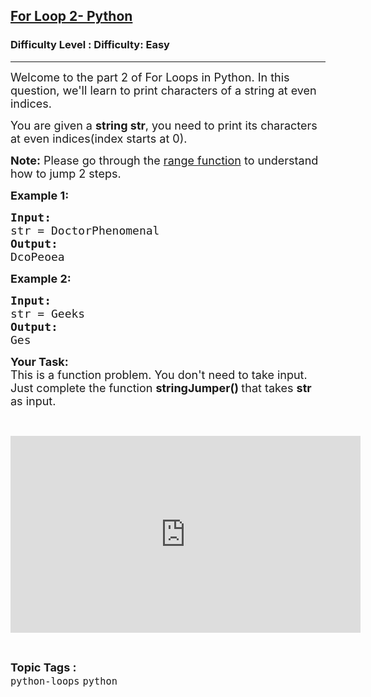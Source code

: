 <h2><a href="https://www.geeksforgeeks.org/problems/for-loop-2-python/1?page=1&status=unsolved,attempted&sortBy=accuracy">For Loop 2- Python</a></h2><h3>Difficulty Level : Difficulty: Easy</h3><hr><div class="problems_problem_content__Xm_eO"><p><span style="font-size:18px">Welcome to the part 2 of For Loops in Python. In this question, we'll learn to print characters of a string at even indices. </span></p>

<p><span style="font-size:18px">You are given a <strong>string str</strong>, you need to print its characters at even indices(index starts at 0).</span></p>

<p><span style="font-size:18px"><strong>Note:</strong> Please go through the <a href="https://www.geeksforgeeks.org/python-range-method/">range function</a> to understand how to jump 2 steps.</span></p>

<p><span style="font-size:18px"><strong>Example 1:</strong></span></p>

<pre><span style="font-size:18px"><strong>Input:</strong>
str = DoctorPhenomenal
<strong>Output:</strong>
DcoPeoea</span>
</pre>

<p><span style="font-size:18px"><strong>Example 2:</strong></span></p>

<pre><span style="font-size:18px"><strong>Input:</strong>
str = Geeks
<strong>Output:</strong>
Ges
</span></pre>

<p><span style="font-size:18px"><strong>Your Task:</strong><br>
This is a function problem. You don't need to take input. Just complete the function <strong>stringJumper()&nbsp;</strong>that takes <strong>str</strong> as input.</span></p>

<p>&nbsp;</p>

<p><iframe frameborder="0" height="315" src="https://www.youtube.com/embed/AaoqKlYCbSk" width="560"></iframe></p>
</div><br><p><span style=font-size:18px><strong>Topic Tags : </strong><br><code>python-loops</code>&nbsp;<code>python</code>&nbsp;